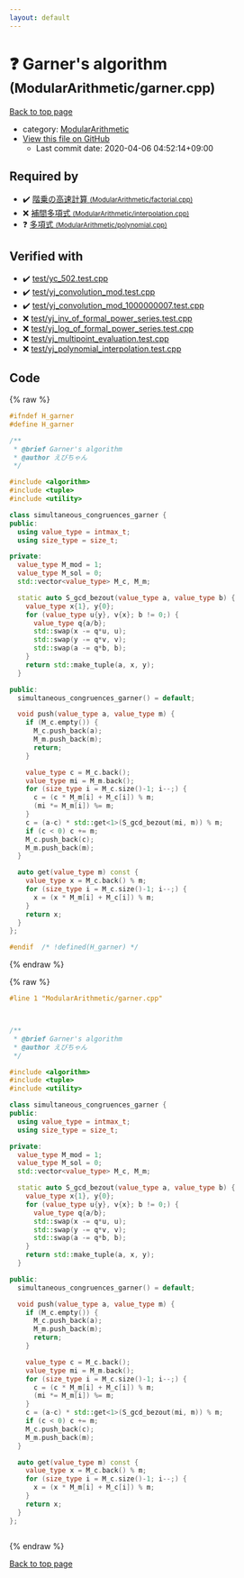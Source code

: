 ```yaml
---
layout: default
---
```


<!-- mathjax config similar to math.stackexchange -->
<script type="text/javascript" async
  src="https://cdnjs.cloudflare.com/ajax/libs/mathjax/2.7.5/MathJax.js?config=TeX-MML-AM_CHTML">
</script>
<script type="text/x-mathjax-config">
  MathJax.Hub.Config({
    TeX: { equationNumbers: { autoNumber: "AMS" }},
    tex2jax: {
      inlineMath: [ ['$','$'] ],
      processEscapes: true
    },
    "HTML-CSS": { matchFontHeight: false },
    displayAlign: "left",
    displayIndent: "2em"
  });
</script>

<script type="text/javascript" src="https://cdnjs.cloudflare.com/ajax/libs/jquery/3.4.1/jquery.min.js"></script>
<script src="https://cdn.jsdelivr.net/npm/jquery-balloon-js@1.1.2/jquery.balloon.min.js" integrity="sha256-ZEYs9VrgAeNuPvs15E39OsyOJaIkXEEt10fzxJ20+2I=" crossorigin="anonymous"></script>
<script type="text/javascript" src="../../assets/js/copy-button.js"></script>
<link rel="stylesheet" href="../../assets/css/copy-button.css" />


# :question: Garner's algorithm <small>(ModularArithmetic/garner.cpp)</small>

<a href="../../index.html">Back to top page</a>

* category: <a href="../../index.html#495e431c85de4c533fce4ff12db613fe">ModularArithmetic</a>
* <a href="{{ site.github.repository_url }}/blob/master/ModularArithmetic/garner.cpp">View this file on GitHub</a>
    - Last commit date: 2020-04-06 04:52:14+09:00




## Required by

* :heavy_check_mark: <a href="factorial.cpp.html">階乗の高速計算 <small>(ModularArithmetic/factorial.cpp)</small></a>
* :x: <a href="interpolation.cpp.html">補間多項式 <small>(ModularArithmetic/interpolation.cpp)</small></a>
* :question: <a href="polynomial.cpp.html">多項式 <small>(ModularArithmetic/polynomial.cpp)</small></a>


## Verified with

* :heavy_check_mark: <a href="../../verify/test/yc_502.test.cpp.html">test/yc_502.test.cpp</a>
* :heavy_check_mark: <a href="../../verify/test/yj_convolution_mod.test.cpp.html">test/yj_convolution_mod.test.cpp</a>
* :heavy_check_mark: <a href="../../verify/test/yj_convolution_mod_1000000007.test.cpp.html">test/yj_convolution_mod_1000000007.test.cpp</a>
* :x: <a href="../../verify/test/yj_inv_of_formal_power_series.test.cpp.html">test/yj_inv_of_formal_power_series.test.cpp</a>
* :x: <a href="../../verify/test/yj_log_of_formal_power_series.test.cpp.html">test/yj_log_of_formal_power_series.test.cpp</a>
* :x: <a href="../../verify/test/yj_multipoint_evaluation.test.cpp.html">test/yj_multipoint_evaluation.test.cpp</a>
* :x: <a href="../../verify/test/yj_polynomial_interpolation.test.cpp.html">test/yj_polynomial_interpolation.test.cpp</a>


## Code

<a id="unbundled"></a>
{% raw %}
```cpp
#ifndef H_garner
#define H_garner

/**
 * @brief Garner's algorithm
 * @author えびちゃん
 */

#include <algorithm>
#include <tuple>
#include <utility>

class simultaneous_congruences_garner {
public:
  using value_type = intmax_t;
  using size_type = size_t;

private:
  value_type M_mod = 1;
  value_type M_sol = 0;
  std::vector<value_type> M_c, M_m;

  static auto S_gcd_bezout(value_type a, value_type b) {
    value_type x{1}, y{0};
    for (value_type u{y}, v{x}; b != 0;) {
      value_type q{a/b};
      std::swap(x -= q*u, u);
      std::swap(y -= q*v, v);
      std::swap(a -= q*b, b);
    }
    return std::make_tuple(a, x, y);
  }

public:
  simultaneous_congruences_garner() = default;

  void push(value_type a, value_type m) {
    if (M_c.empty()) {
      M_c.push_back(a);
      M_m.push_back(m);
      return;
    }

    value_type c = M_c.back();
    value_type mi = M_m.back();
    for (size_type i = M_c.size()-1; i--;) {
      c = (c * M_m[i] + M_c[i]) % m;
      (mi *= M_m[i]) %= m;
    }
    c = (a-c) * std::get<1>(S_gcd_bezout(mi, m)) % m;
    if (c < 0) c += m;
    M_c.push_back(c);
    M_m.push_back(m);
  }

  auto get(value_type m) const {
    value_type x = M_c.back() % m;
    for (size_type i = M_c.size()-1; i--;) {
      x = (x * M_m[i] + M_c[i]) % m;
    }
    return x;
  }
};

#endif  /* !defined(H_garner) */

```
{% endraw %}

<a id="bundled"></a>
{% raw %}
```cpp
#line 1 "ModularArithmetic/garner.cpp"



/**
 * @brief Garner's algorithm
 * @author えびちゃん
 */

#include <algorithm>
#include <tuple>
#include <utility>

class simultaneous_congruences_garner {
public:
  using value_type = intmax_t;
  using size_type = size_t;

private:
  value_type M_mod = 1;
  value_type M_sol = 0;
  std::vector<value_type> M_c, M_m;

  static auto S_gcd_bezout(value_type a, value_type b) {
    value_type x{1}, y{0};
    for (value_type u{y}, v{x}; b != 0;) {
      value_type q{a/b};
      std::swap(x -= q*u, u);
      std::swap(y -= q*v, v);
      std::swap(a -= q*b, b);
    }
    return std::make_tuple(a, x, y);
  }

public:
  simultaneous_congruences_garner() = default;

  void push(value_type a, value_type m) {
    if (M_c.empty()) {
      M_c.push_back(a);
      M_m.push_back(m);
      return;
    }

    value_type c = M_c.back();
    value_type mi = M_m.back();
    for (size_type i = M_c.size()-1; i--;) {
      c = (c * M_m[i] + M_c[i]) % m;
      (mi *= M_m[i]) %= m;
    }
    c = (a-c) * std::get<1>(S_gcd_bezout(mi, m)) % m;
    if (c < 0) c += m;
    M_c.push_back(c);
    M_m.push_back(m);
  }

  auto get(value_type m) const {
    value_type x = M_c.back() % m;
    for (size_type i = M_c.size()-1; i--;) {
      x = (x * M_m[i] + M_c[i]) % m;
    }
    return x;
  }
};



```
{% endraw %}

<a href="../../index.html">Back to top page</a>

